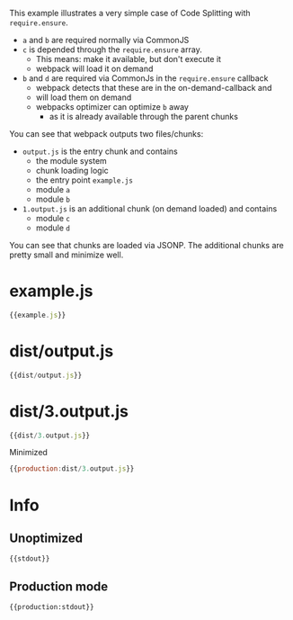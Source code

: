 This example illustrates a very simple case of Code Splitting with `require.ensure`.

* `a` and `b` are required normally via CommonJS
* `c` is depended through the `require.ensure` array.
  * This means: make it available, but don't execute it
  * webpack will load it on demand
* `b` and `d` are required via CommonJs in the `require.ensure` callback
  * webpack detects that these are in the on-demand-callback and
  * will load them on demand
  * webpacks optimizer can optimize `b` away
    * as it is already available through the parent chunks

You can see that webpack outputs two files/chunks:

* `output.js` is the entry chunk and contains
  * the module system
  * chunk loading logic
  * the entry point `example.js`
  * module `a`
  * module `b`
* `1.output.js` is an additional chunk (on demand loaded) and contains
  * module `c`
  * module `d`

You can see that chunks are loaded via JSONP. The additional chunks are pretty small and minimize well.

# example.js

``` javascript
{{example.js}}
```


# dist/output.js

``` javascript
{{dist/output.js}}
```

# dist/3.output.js

``` javascript
{{dist/3.output.js}}
```

Minimized

``` javascript
{{production:dist/3.output.js}}
```

# Info

## Unoptimized

```
{{stdout}}
```

## Production mode

```
{{production:stdout}}
```
